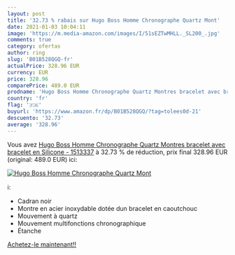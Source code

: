 ```yaml
---
layout: post
title: '32.73 % rabais sur Hugo Boss Homme Chronographe Quartz Mont'
date: 2021-01-03 10:04:11
image: 'https://m.media-amazon.com/images/I/51sEZTwMHLL._SL200_.jpg'
comments: true
category: ofertas
author: ring
slug: 'B01B528QGQ-fr'
actualPrice: 328.96 EUR
currency: EUR
price: 328.96
comparePrice: 489.0 EUR
prodname: 'Hugo Boss Homme Chronographe Quartz Montres bracelet avec bracelet en Silicone - 1513337'
country: 'fr'
flag: '🇫🇷'
buyurl: 'https://www.amazon.fr/dp/B01B528QGQ/?tag=tolees0d-21'
descuento: '32.73'
average: '328.96'
---
```


Vous avez [Hugo Boss Homme Chronographe Quartz Montres bracelet avec bracelet en Silicone - 1513337](https://www.amazon.fr/dp/B01B528QGQ/?tag=tolees0d-21)  à  32.73 % de réduction, prix final  328.96 EUR (original: 489.0 EUR) ici:

[![Hugo Boss Homme Chronographe Quartz Mont](https://m.media-amazon.com/images/I/51sEZTwMHLL._SL200_.jpg)](https://www.amazon.fr/dp/B01B528QGQ/?tag=tolees0d-21)

ℹ️:

- Cadran noir
- Montre en acier inoxydable dotée dun bracelet en caoutchouc
- Mouvement à quartz
- Mouvement multifonctions chronographique
- Étanche

[Achetez-le maintenant!!](https://www.amazon.fr/dp/B01B528QGQ/?tag=tolees0d-21)
